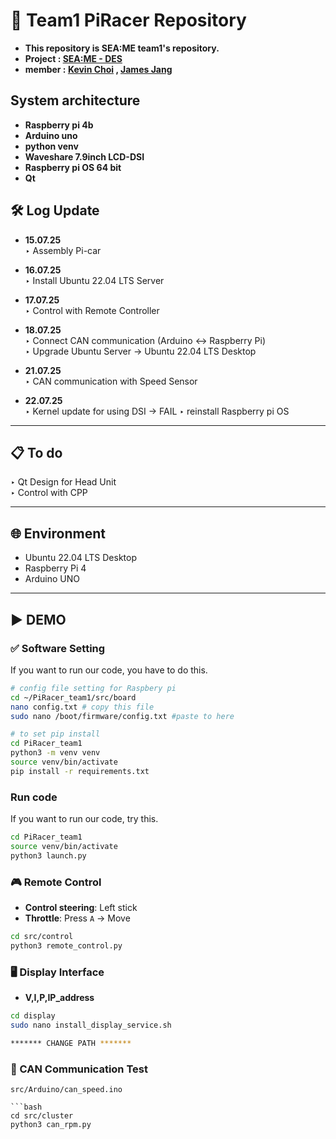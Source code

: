 # 🚗 Team1 PiRacer Repository
- **This repository is SEA:ME team1's repository.**
- **Project : [SEA:ME - DES](https://github.com/SEA-ME/SEA-ME-course-book/tree/main/DistributedEmbeddedSystems)**
- **member : [Kevin Choi](https://github.com/cmh0728) , [James Jang](https://github.com/jjangddung)**
## System architecture
 - **Raspberry pi 4b**
 - **Arduino uno**
 - **python venv**
 - **Waveshare 7.9inch LCD-DSI**
 - **Raspberry pi OS 64 bit**
 - **Qt**

## 🛠️ Log Update 

- **15.07.25**  
  ‣ Assembly Pi-car

- **16.07.25**  
  ‣ Install Ubuntu 22.04 LTS Server

- **17.07.25**  
  ‣ Control with Remote Controller

- **18.07.25**  
  ‣ Connect CAN communication (Arduino ↔ Raspberry Pi)  
  ‣ Upgrade Ubuntu Server → Ubuntu 22.04 LTS Desktop


- **21.07.25**  
  ‣ CAN communication with Speed Sensor   

- **22.07.25**  
  ‣ Kernel update  for using DSI -> FAIL
  ‣ reinstall Raspberry pi OS
---

## 📋 To do
  ‣ Qt Design for Head Unit  
  ‣ Control with CPP 

---

## 🌐 Environment

- Ubuntu 22.04 LTS Desktop  
- Raspberry Pi 4  
- Arduino UNO  

---

## ▶️ DEMO 

### ✅ Software Setting
If you want to run our code, you have to do this.

```bash
# config file setting for Raspbery pi
cd ~/PiRacer_team1/src/board
nano config.txt # copy this file
sudo nano /boot/firmware/config.txt #paste to here

# to set pip install 
cd PiRacer_team1
python3 -m venv venv
source venv/bin/activate
pip install -r requirements.txt
```
### Run code
If you want to run our code, try this.
```bash
cd PiRacer_team1
source venv/bin/activate 
python3 launch.py
```

### 🎮 Remote Control

- **Control steering**: Left stick  
- **Throttle**: Press `A` → Move

```bash
cd src/control  
python3 remote_control.py
```

### 🖥️ Display Interface  
- **V,I,P,IP_address**

```bash
cd display
sudo nano install_display_service.sh
```

```bash
******* CHANGE PATH *******
```

### 🔧 CAN Communication Test

```Arduino upload
src/Arduino/can_speed.ino

```bash
cd src/cluster
python3 can_rpm.py



